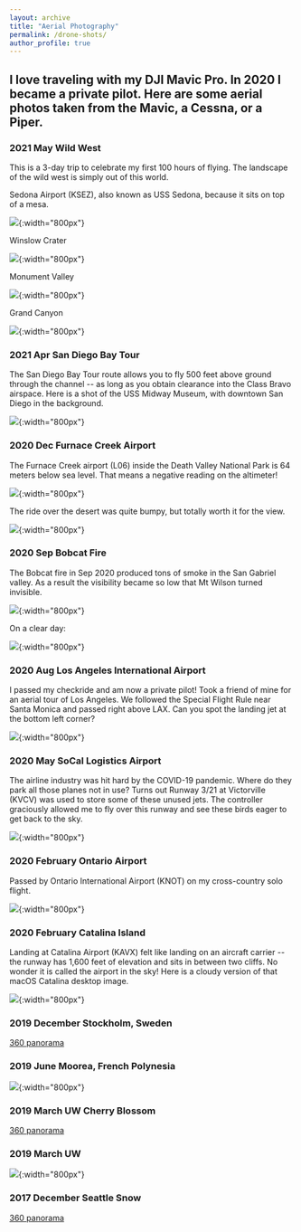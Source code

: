 ```yaml
---
layout: archive
title: "Aerial Photography"
permalink: /drone-shots/
author_profile: true
---
```


## I love traveling with my DJI Mavic Pro. In 2020 I became a private pilot. Here are some aerial photos taken from the Mavic, a Cessna, or a Piper.

### 2021 May Wild West
This is a 3-day trip to celebrate my first 100 hours of flying. The landscape of the wild west is simply out of this world. 

Sedona Airport (KSEZ), also known as USS Sedona, because it sits on top of a mesa.

![](/images/Sedona.jpg){:width="800px"}

Winslow Crater

![](/images/Crater.JPG){:width="800px"}

Monument Valley

![](/images/MonumentValley.jpg){:width="800px"}

Grand Canyon

![](/images/GrandCanyon.PNG){:width="800px"}

### 2021 Apr San Diego Bay Tour
The San Diego Bay Tour route allows you to fly 500 feet above ground through the channel -- as long as you obtain clearance into the Class Bravo airspace. Here is a shot of the USS Midway Museum, with downtown San Diego in the background. 

![](/images/SanDiego.jpg){:width="800px"}

### 2020 Dec Furnace Creek Airport 
The Furnace Creek airport (L06) inside the Death Valley National Park is 64 meters below sea level. That means a negative reading on the altimeter! 

![](/images/neg_altimeter.jpg){:width="800px"}

The ride over the desert was quite bumpy, but totally worth it for the view. 

![](/images/death_valley.jpg){:width="800px"}

### 2020 Sep Bobcat Fire
The Bobcat fire in Sep 2020 produced tons of smoke in the San Gabriel valley. As a result the visibility became so low that Mt Wilson turned invisible. 

![](/images/Caltech_fire.PNG){:width="800px"}

On a clear day:


![](/images/Caltech_clear.JPG){:width="800px"}


### 2020 Aug Los Angeles International Airport
I passed my checkride and am now a private pilot! Took a friend of mine for an aerial tour of Los Angeles. We followed the Special Flight Rule near Santa Monica and passed right above LAX. Can you spot the landing jet at the bottom left corner?


![](/images/200810LAX.jpg){:width="800px"}

### 2020 May SoCal Logistics Airport
The airline industry was hit hard by the COVID-19 pandemic. Where do they park all those planes not in use? Turns out Runway 3/21 at Victorville (KVCV) was used to store some of these unused jets. The controller graciously allowed me to fly over this runway and see these birds eager to get back to the sky. 


![](/images/KVCV.png){:width="800px"}

### 2020 February Ontario Airport
Passed by Ontario International Airport (KNOT) on my cross-country solo flight. 


![](/images/IMG_2562.JPG){:width="800px"}

### 2020 February Catalina Island
Landing at Catalina Airport (KAVX) felt like landing on an aircraft carrier -- the runway has 1,600 feet of elevation and sits in between two cliffs. No wonder it is called the airport in the sky! Here is a cloudy version of that macOS Catalina desktop image.


![](/images/IMG_2411.JPG){:width="800px"}

### 2019 December Stockholm, Sweden

<a href="http://www.skypixel.com/photos/play/191213-stockholm?buttons=on" target="_blank">360 panorama</a>

### 2019 June Moorea, French Polynesia
![](/images/IMG_0548.JPG){:width="800px"}

### 2019 March UW Cherry Blossom

<a href="https://www.skypixel.com/photos/play/e4cb5e90-1e36-4dae-a902-9bf22fb9e337?buttons=on" target="_blank">360 panorama</a>

### 2019 March UW
![](/images/20193uw.png){:width="800px"}

<!-- ### 2018 May Alaska
<iframe src="https://www.skypixel.com/photos/play/1c98d4fd-b66c-4984-afa4-7352df4d53fe?buttons=on" style="border:0px #ffffff none;" name="myiFrame" scrolling="no" frameborder="1" marginwidth="0px" height="800px" width="800px" allowfullscreen></iframe> -->

### 2017 December Seattle Snow

<a href="https://www.skypixel.com/photos/play/ad5da5c3-b951-4a27-8914-d3174ea7b96e?buttons=on" target="_blank">360 panorama</a>
